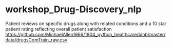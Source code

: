 # workshop_Drug-Discovery_nlp
Patient reviews on specific drugs along with related conditions and a 10 star patient rating reflecting overall patient satisfaction https://github.com/MichaelAllen1966/1804_python_healthcare/blob/master/data/drugsComTrain_raw.csv
